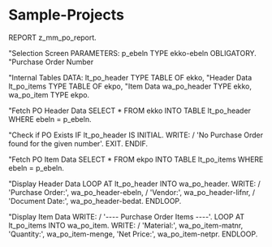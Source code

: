 # Sample-Projects
REPORT z_mm_po_report.

"Selection Screen
PARAMETERS: p_ebeln TYPE ekko-ebeln OBLIGATORY. "Purchase Order Number

"Internal Tables
DATA: lt_po_header TYPE TABLE OF ekko,  "Header Data
      lt_po_items  TYPE TABLE OF ekpo,  "Item Data
      wa_po_header TYPE ekko,
      wa_po_item   TYPE ekpo.

"Fetch PO Header Data
SELECT * FROM ekko INTO TABLE lt_po_header WHERE ebeln = p_ebeln.

"Check if PO Exists
IF lt_po_header IS INITIAL.
  WRITE: / 'No Purchase Order found for the given number'.
  EXIT.
ENDIF.

"Fetch PO Item Data
SELECT * FROM ekpo INTO TABLE lt_po_items WHERE ebeln = p_ebeln.

"Display Header Data
LOOP AT lt_po_header INTO wa_po_header.
  WRITE: / 'Purchase Order:', wa_po_header-ebeln,
         / 'Vendor:', wa_po_header-lifnr,
         / 'Document Date:', wa_po_header-bedat.
ENDLOOP.

"Display Item Data
WRITE: / '---- Purchase Order Items ----'.
LOOP AT lt_po_items INTO wa_po_item.
  WRITE: / 'Material:', wa_po_item-matnr,
         'Quantity:', wa_po_item-menge,
         'Net Price:', wa_po_item-netpr.
ENDLOOP.
